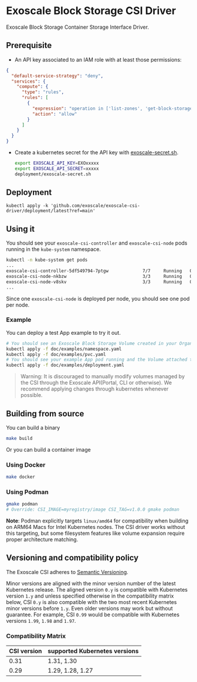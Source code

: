 # Exoscale Block Storage CSI Driver

Exoscale Block Storage Container Storage Interface Driver.

## Prerequisite

* An API key associated to an IAM role with at least those permissions:
``` json
{
  "default-service-strategy": "deny",
  "services": {
    "compute": {
      "type": "rules",
      "rules": [
        {
          "expression": "operation in ['list-zones', 'get-block-storage-volume', 'list-block-storage-volumes', 'create-block-storage-volume', 'delete-block-storage-volume', 'attach-block-storage-volume-to-instance', 'detach-block-storage-volume', 'update-block-storage-volume-labels', 'resize-block-storage-volume', 'get-block-storage-snapshot', 'list-block-storage-snapshots', 'create-block-storage-snapshot', 'delete-block-storage-snapshot', 'list-quotas']",
          "action": "allow"
        }
      ]
    }
  }
}
```

* Create a kubernetes secret for the API key with [exoscale-secret.sh](./deployment/exoscale-secret.sh).
    ```Bash
    export EXOSCALE_API_KEY=EXOxxxxx
    export EXOSCALE_API_SECRET=xxxxx
    deployment/exoscale-secret.sh
    ```

## Deployment

```
kubectl apply -k 'github.com/exoscale/exoscale-csi-driver/deployment/latest?ref=main'
```

## Using it

You should see your `exoscale-csi-controller` and `exoscale-csi-node` pods running in the `kube-system` namespace.
```Bash
kubectl -n kube-system get pods
...
exoscale-csi-controller-5df549794-7ptgw             7/7     Running   0          5d1h
exoscale-csi-node-nkbzw                             3/3     Running   0          5d1h
exoscale-csi-node-v8skv                             3/3     Running   0          5d1h
...
```

Since one `exoscale-csi-node` is deployed per node, you should see one pod per node.

### Example

You can deploy a test App example to try it out.
```Bash
# You should see an Exoscale Block Storage Volume created in your Organization.
kubectl apply -f doc/examples/namespace.yaml
kubectl apply -f doc/examples/pvc.yaml
# You should see your example App pod running and the Volume attached to one of your nodes.
kubectl apply -f doc/examples/deployment.yaml
```

> Warning: It is discouraged to manually modify volumes managed by the CSI through the Exoscale API(Portal, CLI or otherwise). We recommend applying changes through kubernetes whenever possible.

## Building from source

You can build a binary
```Bash
make build
```

Or you can build a container image

### Using Docker
```Bash
make docker
```

### Using Podman
```Bash
gmake podman
# Override: CSI_IMAGE=myregistry/image CSI_TAG=v1.0.0 gmake podman
```

**Note**: Podman explicitly targets `linux/amd64` for compatibility when building on ARM64 Macs for Intel Kubernetes nodes. The CSI driver works without this targeting, but some filesystem features like volume expansion require proper architecture matching.

## Versioning and compatibility policy

The Exoscale CSI adheres to [Semantic Versioning](https://semver.org/).

Minor versions are aligned with the minor version number of the latest Kubernetes release.
The aligned version `0.y` is compatible with Kubernetes version `1.y` and unless specified otherwise in the compatibility matrix below, CSI `0.y` is also compatible with the two most recent Kubernetes minor versions before `1.y`. Even older versions may work but without guarantee.
For example, CSI `0.99` would be compatible with Kubernetes versions `1.99`, `1.98` and `1.97`.

### Compatibility Matrix

| CSI version | supported Kubernetes versions |
|-------------|-------------------------------|
| 0.31        | 1.31, 1.30                    |
| 0.29        | 1.29, 1.28, 1.27              |
